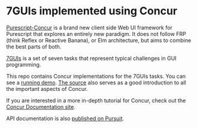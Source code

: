 # 7GUIs implemented using Concur

[Purescript-Concur](https://github.com/ajnsit/purescript-concur) is a brand new client side Web UI framework for Purescript that explores an entirely new paradigm. It does not follow FRP (think Reflex or Reactive Banana), or Elm architecture, but aims to combine the best parts of both.

[7GUIs](http://eugenkiss.github.io/7guis/) is a set of seven tasks that represent typical challenges in GUI programming.

This repo contains Concur implementations for the 7GUIs tasks. You can see a [running demo](https://ajnsit.github.io/concur-7guis/). [The source](https://github.com/ajnsit/concur-7guis/blob/master/src/Main.purs) also serves as a good introduction to all the important aspects of Concur.

If you are interested in a more in-depth tutorial for Concur, check out the [Concur Documentation site](https://github.com/ajnsit/concur-documentation/blob/master/README.md).

API documentation is also [published on Pursuit](https://pursuit.purescript.org/packages/purescript-concur-react).
